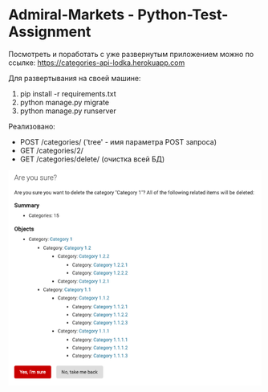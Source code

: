 # Admiral-Markets - Python-Test-Assignment

Посмотреть и поработать с уже развернутым приложением можно по ссылке:
https://categories-api-lodka.herokuapp.com

Для развертывания на своей машине:
1. pip install -r requirements.txt
2. python manage.py migrate
3. python manage.py runserver

Реализовано:
- POST /categories/ ('tree' - имя параметра POST запроса)
- GET /categories/2/ 
- GET /categories/delete/ (очистка всей БД)

![Иллюстрация к проекту](https://raw.githubusercontent.com/Egor14/lodka/master/tree.png)
